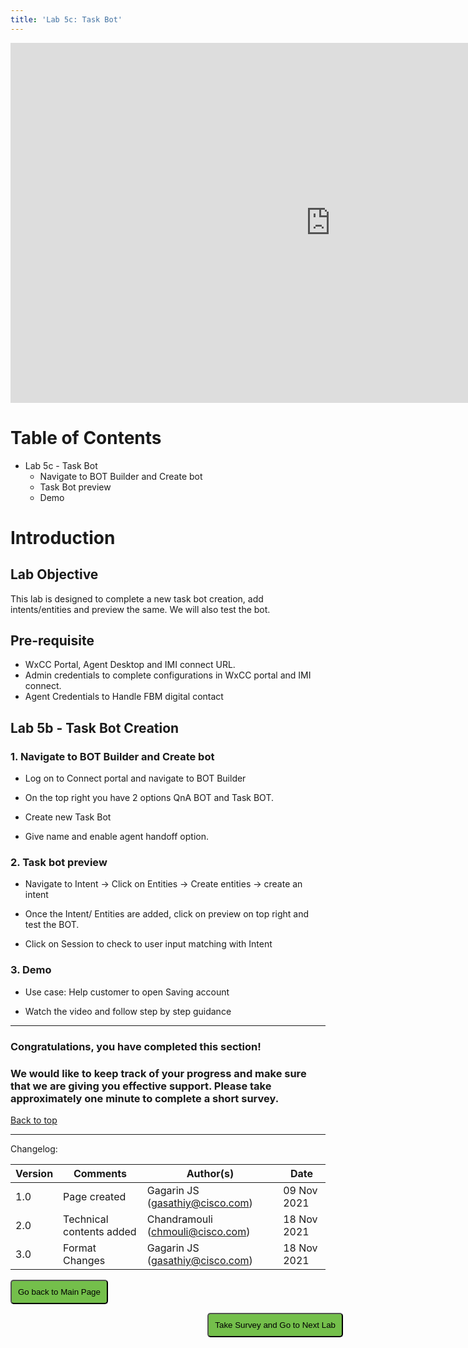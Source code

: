 ```yaml
---
title: 'Lab 5c: Task Bot'
---
```


<iframe width="1024" height="576" src="https://www.youtube.com/embed/lHsKPq44gYs" title="" frameborder="0" allow="accelerometer; autoplay; clipboard-write; encrypted-media; gyroscope; picture-in-picture" allowfullscreen></iframe>


# Table of Contents

- Lab 5c - Task Bot
    * Navigate to BOT Builder and Create bot
    * Task Bot preview
    * Demo

# Introduction

## Lab Objective
This lab is designed to complete a new task bot creation, add intents/entities and preview the same. We will also test the bot.

## Pre-requisite
- WxCC Portal, Agent Desktop and IMI connect URL.
- Admin credentials to complete configurations in WxCC portal and IMI connect.
- Agent Credentials to Handle FBM digital contact

## Lab 5b - Task Bot Creation

### 1. Navigate to BOT Builder and Create bot
- Log on to Connect portal and navigate to BOT Builder 

- On the top right you have 2 options QnA BOT and Task BOT.

- Create new Task Bot 

- Give name and enable agent handoff option.

### 2. Task bot preview
- Navigate to Intent -> Click on Entities -> Create entities   -> create an intent 

- Once the Intent/ Entities are added, click on preview on top right and test the BOT.

- Click on Session to check to user input matching with Intent 

### 3. Demo 
- Use case: Help customer to open Saving account 

- Watch the video and follow step by step guidance 




---

### Congratulations, you have completed this section! 
### We would like to keep track of your progress and make sure that we are giving you effective support. Please take approximately one minute to complete a short survey.

[Back to top](#table-of-contents)

---

Changelog:

| **Version** | **Comments** | **Author(s)** | **Date** |
| --- | --- | --- | --- |
| 1.0 | Page created | Gagarin JS (gasathiy@cisco.com) | 09 Nov 2021 |
| 2.0 | Technical contents added | Chandramouli (chmouli@cisco.com) | 18 Nov 2021 |
| 3.0 | Format Changes | Gagarin JS (gasathiy@cisco.com) | 18 Nov 2021 |

<script>
function mainPage() {window.location.href = "https://wxcctechsummit.github.io/wxcclabguides/NewDigital/HomePage.html";}
function nextLab() 
 {
 window.open("https://app.smartsheet.com/b/form/ff1e015c4aed46bfab3f5caed7850aa4", '_blank');
 window.location.href = "https://wxcctechsummit.github.io/wxcclabguides/NewDigital/5d_Templates_Bots.html";
 }
</script>

<div id="button-row">
	<button onclick="mainPage()" style="
  border-radius: 5px;
  background-color: rgb(116,191,75);
  padding: 10px;">Go back to Main Page</button>

<button onclick="nextLab()" style="
  position: absolute;
  right: 200px;
  border-radius: 5px;
  background-color: rgb(116,191,75);
  padding: 10px;">Take Survey and Go to Next Lab</button>


</div>